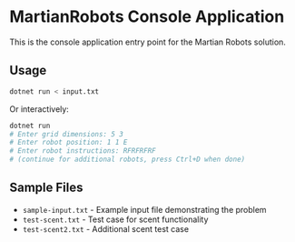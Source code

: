 # MartianRobots Console Application

This is the console application entry point for the Martian Robots solution.

## Usage

```bash
dotnet run < input.txt
```

Or interactively:
```bash
dotnet run
# Enter grid dimensions: 5 3
# Enter robot position: 1 1 E
# Enter robot instructions: RFRFRFRF
# (continue for additional robots, press Ctrl+D when done)
```

## Sample Files

- `sample-input.txt` - Example input file demonstrating the problem
- `test-scent.txt` - Test case for scent functionality  
- `test-scent2.txt` - Additional scent test case